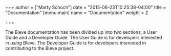 +++
author = ["Marty Schoch"]
date = "2015-06-23T10:25:38-04:00"
title = "Documentation"
[menu.main]
name = "Documentation"
weight = 2

+++

The Bleve documentation has been divided up into two sections, a User Guide and a Developer Guide.  The User Guide is for developers interested in *using* Bleve.  The Developer Guide is for developers interested in contributing to the Bleve project.